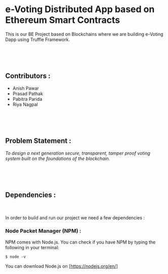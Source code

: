 # e-Voting Distributed App based on Ethereum Smart Contracts #

This is our BE Project based on Blockchains where we are building e-Voting Dapp using Truffle Framework.

<br>
<br>
<br>

## Contributors : ##

*	Anish Pawar
* 	Prasad Pathak
*	Pabitra Parida
* 	Riya Nagpal

<br>
<br>
<br>

## Problem Statement : ##

*To design a next generation secure, transparent, tamper proof voting system built on the
foundations of the blockchain.*

<br>
<br>
<br>

## Dependencies : ##
<br>
<br>
In order to build and run our project we need a few dependencies :

### Node Packet Manager (NPM) : ###

NPM comes with Node.js. You can check if you have NPM by typing the following in your terminal:

`$ node -v`

You can download Node.js on [https://nodejs.org/en/]